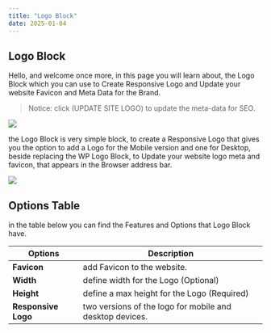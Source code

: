 ```yaml
---
title: "Logo Block"
date: 2025-01-04
---
```


## Logo Block

Hello, and welcome once more, in this page you will learn about, the Logo Block which you can use to Create Responsive Logo and Update your website Favicon and Meta Data for the Brand.

> Notice: click (UPDATE SITE LOGO) to update the meta-data for SEO.

![](images/logo-block-png.avif)

the Logo Block is very simple block, to create a Responsive Logo that gives you the option to add a Logo for the Mobile version and one for Desktop, beside replacing the WP Logo Block, to Update your website logo meta and favicon, that appears in the Browser address bar.

![](images/logo-block-2-png.avif)

## Options Table

in the table below you can find the Features and Options that Logo Block have.

| Options | Description |
| --- | --- |
| **Favicon** | add Favicon to the website. |
| **Width** | define width for the Logo (Optional) |
| **Height** | define a max height for the Logo (Required) |
| **Responsive Logo** | two versions of the logo for mobile and desktop devices. |

